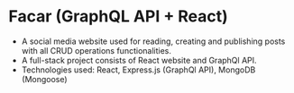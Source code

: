 # Facar (GraphQL API + React)

- A social media website used for reading, creating and publishing posts with all CRUD operations functionalities.
- A full-stack project consists of React website and GraphQl API.
- Technologies used: React, Express.js (GraphQl API), MongoDB (Mongoose)
